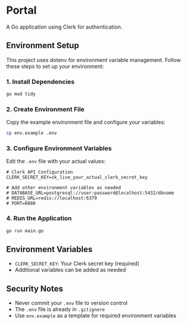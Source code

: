# Portal

A Go application using Clerk for authentication.

## Environment Setup

This project uses dotenv for environment variable management. Follow these steps to set up your environment:

### 1. Install Dependencies

```bash
go mod tidy
```

### 2. Create Environment File

Copy the example environment file and configure your variables:

```bash
cp env.example .env
```

### 3. Configure Environment Variables

Edit the `.env` file with your actual values:

```env
# Clerk API Configuration
CLERK_SECRET_KEY=sk_live_your_actual_clerk_secret_key

# Add other environment variables as needed
# DATABASE_URL=postgresql://user:password@localhost:5432/dbname
# REDIS_URL=redis://localhost:6379
# PORT=8080
```

### 4. Run the Application

```bash
go run main.go
```

## Environment Variables

- `CLERK_SECRET_KEY`: Your Clerk secret key (required)
- Additional variables can be added as needed

## Security Notes

- Never commit your `.env` file to version control
- The `.env` file is already in `.gitignore`
- Use `env.example` as a template for required environment variables 